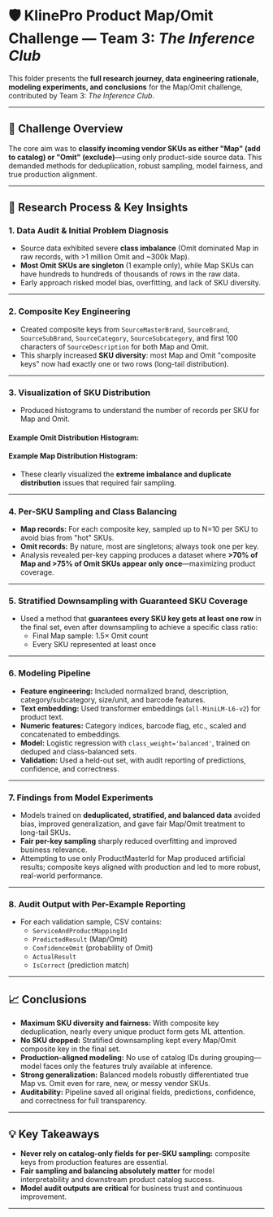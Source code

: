 

# 🛡️ KlinePro Product Map/Omit Challenge — Team 3: *The Inference Club*

This folder presents the **full research journey, data engineering rationale, modeling experiments, and conclusions** for the Map/Omit challenge, contributed by Team 3: *The Inference Club*.

***

## 🧩 Challenge Overview

The core aim was to **classify incoming vendor SKUs as either "Map" (add to catalog) or "Omit" (exclude)**—using only product-side source data. This demanded methods for deduplication, robust sampling, model fairness, and true production alignment.

***

## 🔬 Research Process & Key Insights

### 1. **Data Audit & Initial Problem Diagnosis**

- Source data exhibited severe **class imbalance** (Omit dominated Map in raw records, with >1 million Omit and ~300k Map).
- **Most Omit SKUs are singleton** (1 example only), while Map SKUs can have hundreds to hundreds of thousands of rows in the raw data.
- Early approach risked model bias, overfitting, and lack of SKU diversity.

***

### 2. **Composite Key Engineering**

- Created composite keys from `SourceMasterBrand`, `SourceBrand`, `SourceSubBrand`, `SourceCategory`, `SourceSubcategory`, and first 100 characters of `SourceDescription` for both Map and Omit.
- This sharply increased **SKU diversity**: most Map and Omit "composite keys" now had exactly one or two rows (long-tail distribution).

***

### 3. **Visualization of SKU Distribution**

- Produced histograms to understand the number of records per SKU for Map and Omit.

#### Example Omit Distribution Histogram:



#### Example Map Distribution Histogram:


- These clearly visualized the **extreme imbalance and duplicate distribution** issues that required fair sampling.

***

### 4. **Per-SKU Sampling and Class Balancing**

- **Map records:** For each composite key, sampled up to N=10 per SKU to avoid bias from "hot" SKUs.
- **Omit records:** By nature, most are singletons; always took one per key.
- Analysis revealed per-key capping produces a dataset where **>70% of Map and >75% of Omit SKUs appear only once**—maximizing product coverage.

***

### 5. **Stratified Downsampling with Guaranteed SKU Coverage**

- Used a method that **guarantees every SKU key gets at least one row** in the final set, even after downsampling to achieve a specific class ratio:
  - Final Map sample: 1.5× Omit count
  - Every SKU represented at least once

***

### 6. **Modeling Pipeline**

- **Feature engineering:** Included normalized brand, description, category/subcategory, size/unit, and barcode features.
- **Text embedding:** Used transformer embeddings (`all-MiniLM-L6-v2`) for product text.
- **Numeric features:** Category indices, barcode flag, etc., scaled and concatenated to embeddings.
- **Model:** Logistic regression with `class_weight='balanced'`, trained on deduped and class-balanced sets.
- **Validation:** Used a held-out set, with audit reporting of predictions, confidence, and correctness.

***

### 7. **Findings from Model Experiments**

- Models trained on **deduplicated, stratified, and balanced data** avoided bias, improved generalization, and gave fair Map/Omit treatment to long-tail SKUs.
- **Fair per-key sampling** sharply reduced overfitting and improved business relevance.
- Attempting to use only ProductMasterId for Map produced artificial results; composite keys aligned with production and led to more robust, real-world performance.

***

### 8. **Audit Output with Per-Example Reporting**

- For each validation sample, CSV contains:
  - `ServiceAndProductMappingId`
  - `PredictedResult` (Map/Omit)
  - `ConfidenceOmit` (probability of Omit)
  - `ActualResult`
  - `IsCorrect` (prediction match)

***

## 📈 Conclusions

- **Maximum SKU diversity and fairness:** With composite key deduplication, nearly every unique product form gets ML attention.
- **No SKU dropped:** Stratified downsampling kept every Map/Omit composite key in the final set.
- **Production-aligned modeling:** No use of catalog IDs during grouping—model faces only the features truly available at inference.
- **Strong generalization:** Balanced models robustly differentiated true Map vs. Omit even for rare, new, or messy vendor SKUs.
- **Auditability:** Pipeline saved all original fields, predictions, confidence, and correctness for full transparency.

***

## 💡 Key Takeaways

- **Never rely on catalog-only fields for per-SKU sampling:** composite keys from production features are essential.
- **Fair sampling and balancing absolutely matter** for model interpretability and downstream product catalog success.
- **Model audit outputs are critical** for business trust and continuous improvement.

***
